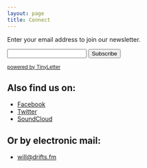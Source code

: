 ```yaml
---
layout: page
title: Connect
---
```


<form style="border:0;padding:0;text-align:left;" action="https://tinyletter.com/drifts" method="post" target="popupwindow" onsubmit="window.open('https://tinyletter.com/drifts', 'popupwindow', 'scrollbars=yes,width=800,height=600');return true">
	<p>
		<label for="tlemail">Enter your email address to join our newsletter.</label>
	</p>
	<p class="email-subscribe">
		<input type="text" name="email" id="tlemail" />
	<input type="hidden" value="1" name="embed"/>
	<input type="submit" value="Subscribe" />
		</p>
	<p><small><a href="https://tinyletter.com" target="_blank">powered by TinyLetter</a></small></p>
</form>

## Also find us on:

* [Facebook](https://facebook.com/driftsfm/)
* [Twitter](https://twitter.com/driftsfm/)
* [SoundCloud](https://soundcloud.com/drifts/)

## Or by electronic mail:

* [will@drifts.fm](mailto:will@drifts.fm?title=Hey!)

